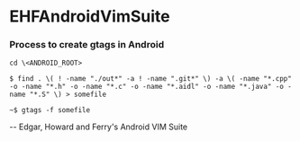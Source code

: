 # EHFAndroidVimSuite

### Process to create gtags in Android
<!-- goto android root-->
	cd \<ANDROID_ROOT>
	
<!-- generate source file list -->
	$ find . \( ! -name "./out*" -a ! -name ".git*" \) -a \( -name "*.cpp" -o -name "*.h" -o -name "*.c" -o -name "*.aidl" -o -name "*.java" -o -name "*.S" \) > somefile
	
<!-- gtag it -->
	~$ gtags -f somefile

--
Edgar, Howard and Ferry's Android VIM Suite 
